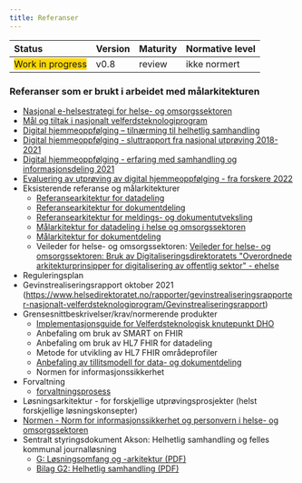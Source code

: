 ```yaml
---
title: Referanser
---
```


| Status | Version | Maturity | Normative level |
|:-------------|:------------------|:------|:-------|
| <span style="background-color:gold">Work in progress</span> | v0.8 | review  | ikke normert |

### Referanser som er brukt i arbeidet med målarkitekturen  

* [Nasjonal e-helsestrategi for helse- og omsorgssektoren](https://www.ehelse.no/strategi/nasjonal-e-helsestrategi-for-helse-og-omsorgssektoren)
* [Mål og tiltak i nasjonalt velferdsteknologiprogram](https://www.helsedirektoratet.no/tema/velferdsteknologi/velferdsteknologi)
* [Digital hjemmeoppfølging – tilnærming til helhetlig samhandling](https://www.ehelse.no/publikasjoner/rapport-digital-hjemmeoppfolging)
* [Digital hjemmeoppfølging - sluttrapport fra nasjonal utprøving 2018-2021](https://www.helsedirektoratet.no/rapporter/digital-hjemmeoppfolging-sluttrapport-fra-nasjonal-utproving-2018-2021)
* [Digital hjemmeoppfølging - erfaring med samhandling og informasjonsdeling 2021](https://www.helsedirektoratet.no/tema/teknologi-i-v%C3%A5r-felles-helsetjeneste/digital-hjemmeoppfolging/Digital%20hjemmeoppf%C3%B8lging%20%20erfaring%20med%20samhandling%20og%20informasjonsdeling.%20Notat%202021.pdf/_/attachment/inline/3976eaa1-6879-4146-af89-e25cc8021390:99e208e7d1b189b13265579455085be21a18c17b/Digital%20hjemmeoppf%C3%B8lging%20%20erfaring%20med%20samhandling%20og%20informasjonsdeling.%20Notat%202021.pdf)
* [Evaluering av utprøving av digital hjemmeoppfølging - fra forskere 2022](https://www.helsedirektoratet.no/rapporter/digital-hjemmeoppfolging-sluttrapport-fra-nasjonal-utproving-2018-2021/)
* Eksisterende referanse og målarkitekturer
  * [Referansearkitektur for datadeling](https://www.ehelse.no/standardisering/standarder/referansearkitektur-for-datadeling)
  * [Referansearkitektur for dokumentdeling](https://www.ehelse.no/standardisering/standarder/referansearkitektur-for-dokumentdeling)
  * [Referansearkitektur for meldings- og dokumentutveksling](https://www.ehelse.no/standardisering/standarder/referansearkitektur-for-meldings-og-dokumentutveksling)
  * [Målarkitektur for datadeling i helse og omsorgssektoren](https://www.ehelse.no/standardisering/standarder/malarkitektur-for-datadeling-i-helse-og-omsorgssektoren)
  * [Målarkitektur for dokumentdeling](https://www.ehelse.no/standardisering/standarder/malarkitektur-for-dokumentdeling)
  * Veileder for helse- og omsorgssektoren: [Veileder for helse- og omsorgssektoren: Bruk av Digitaliseringsdirektoratets "Overordnede arkitekturprinsipper for digitalisering av offentlig sektor" - ehelse](https://www.ehelse.no/standardisering/standarder/veileder-for-helse-og-omsorgssektoren-bruk-av-digitaliseringsdirektoratets-overordnede-arkitekturprinsipper-for-digitalisering-av-offentlig-sektor)
* Reguleringsplan
* Gevinstrealiseringsrapport oktober 2021 (https://www.helsedirektoratet.no/rapporter/gevinstrealiseringsrapporter-nasjonalt-velferdsteknologiprogram/Gevinstrealiseringsrapport)
* Grensesnittbeskrivelser/krav/normerende produkter
  * [Implementasjonsguide for Velferdsteknologisk knutepunkt DHO](https://simplifier.net/guide/velferdsteknologiskknutepunktdhor4?version=current)
  * Anbefaling om bruk av SMART on FHIR
  * Anbefaling om bruk av HL7 FHIR for datadeling
  * Metode for utvikling av HL7 FHIR områdeprofiler
  * [Anbefaling av tillitsmodell for data- og dokumentdeling](https://www.ehelse.no/standardisering/standarder/anbefaling-av-tillitsmodell-for-data-og-dokumentdeling)
  * Normen for informasjonssikkerhet
* Forvaltning
  * [forvaltningsprosess](https://www.ehelse.no/standardisering/standarder/forvaltningsmodell-for-normerende-produkter-fra-direktoratet-for-e-helse)
* Løsningsarkitektur - for forskjellige utprøvingsprosjekter (helst forskjellige løsningskonsepter)
* [Normen - Norm for informasjonssikkerhet og personvern i helse- og omsorgssektoren](https://www.ehelse.no/normen/normen-for-informasjonssikkerhet-og-personvern-i-helse-og-omsorgssektoren#1.%20Om%20Normen)
* Sentralt styringsdokument Akson: Helhetlig samhandling og felles kommunal journalløsning
  * [G: Løsningsomfang og -arkitektur (PDF)](https://www.ehelse.no/publikasjoner/sentralt-styringsdokument-akson-helhetlig-samhandling-og-felles-kommunal-journallosning/Vedlegg%20G%20L%C3%B8sningsomfang%20og%20arkitektur.pdf)
  * [Bilag G2: Helhetlig samhandling (PDF)](https://www.ehelse.no/publikasjoner/sentralt-styringsdokument-akson-helhetlig-samhandling-og-felles-kommunal-journallosning/Bilag%20G2%20Helhetlig%20samhandling.pdf)
